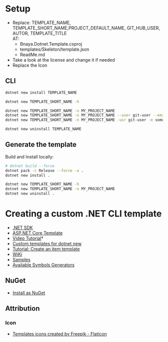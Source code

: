 # Setup

- Replace: TEMPLATE_NAME, TEMPLATE_SHORT_NAME,PROJECT_DEFAULT_NAME, GIT_HUB_USER, AUTOR, TEMPLATE_TITLE   
  AT:
  - Bnaya.Dotnet.Template.csproj
  - templates/Skeleton/template.json
  - ReadMe.md
- Take a look at the license and change it if needed
- Replace the Icon

## CLI

```bash
dotnet new install TEMPLATE_NAME

dotnet new TEMPLATE_SHORT_NAME -h

dotnet new TEMPLATE_SHORT_NAME -n MY_PROJECT_NAME
dotnet new TEMPLATE_SHORT_NAME -n MY_PROJECT_NAME --user git-user --email someone@somewhere.com --enable-ci --version net7.0
dotnet new TEMPLATE_SHORT_NAME -n MY_PROJECT_NAME -usr git-user -e someone@somewhere.com -ci -ver net7.0

dotnet new uninstall TEMPLATE_NAME
```

## Generate the template

Build and Install locally:

```bash
# dotnet build --force
dotnet pack -c Release --force -o .
dotnet new install . 

dotnet new TEMPLATE_SHORT_NAME -h
dotnet new TEMPLATE_SHORT_NAME -n MY_PROJECT_NAME
dotnet new uninstall .
```



# Creating a custom .NET CLI template

- [.NET SDK](https://github.com/dotnet/sdk/)
- [ASP.NET Core Template](https://github.com/dotnet/aspnetcore/blob/main/src/ProjectTemplates/Web.ProjectTemplates/content/WebApi-CSharp/.template.config/template.json)
- [Video Tutorial](https://www.google.com/search?q=Custom+templates+for+dotnet+new&oq=Custom+templates+for+dotnet+new&aqs=chrome..69i57j69i60.581j0j4&sourceid=chrome&ie=UTF-8#fpstate=ive&vld=cid:a6dbe0e2,vid:rdWZo5PD9Ek)*
- [Custom templates for dotnet new](https://learn.microsoft.com/en-us/dotnet/core/tools/custom-templates)
- [Tutorial: Create an item template](https://learn.microsoft.com/en-us/dotnet/core/tutorials/cli-templates-create-item-template)
- [WiKi](https://github.com/dotnet/templating/wiki)
- [Samples](https://github.com/dotnet/dotnet-template-samples)
- [Available Symbols Generators](https://github.com/dotnet/templating/wiki/Available-Symbols-Generators)

## NuGet

- [Install as NuGet](https://learn.microsoft.com/en-us/dotnet/core/tools/custom-templates#install-a-template-package)


## Attribution

### Icon

- [Templates icons created by Freepik - Flaticon](https://www.flaticon.com/free-icons/templates)
